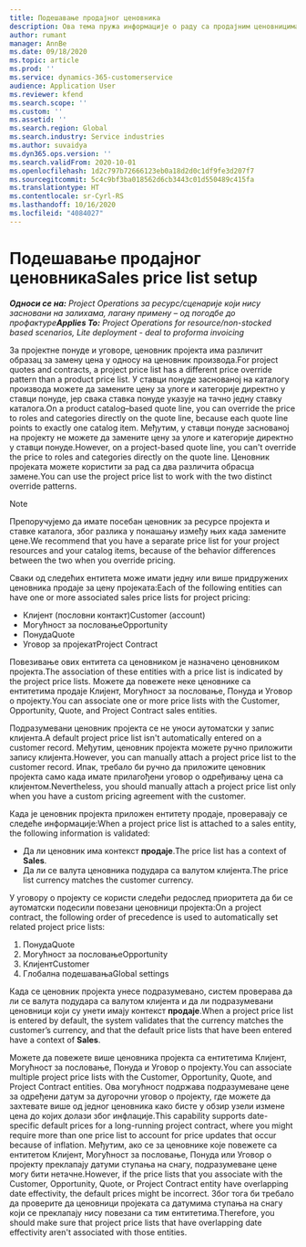 ```yaml
---
title: Подешавање продајног ценовника
description: Ова тема пружа информације о раду са продајним ценовницима за одређивање цена производа у пројекту.
author: rumant
manager: AnnBe
ms.date: 09/18/2020
ms.topic: article
ms.prod: ''
ms.service: dynamics-365-customerservice
audience: Application User
ms.reviewer: kfend
ms.search.scope: ''
ms.custom: ''
ms.assetid: ''
ms.search.region: Global
ms.search.industry: Service industries
ms.author: suvaidya
ms.dyn365.ops.version: ''
ms.search.validFrom: 2020-10-01
ms.openlocfilehash: 1d2c797b72666123eb0a18d2d0c1df9fe3d207f7
ms.sourcegitcommit: 5c4c9bf3ba018562d6cb3443c01d550489c415fa
ms.translationtype: HT
ms.contentlocale: sr-Cyrl-RS
ms.lasthandoff: 10/16/2020
ms.locfileid: "4084027"
---
```

# <a name="sales-price-list-setup"></a><span data-ttu-id="ef0a4-103">Подешавање продајног ценовника</span><span class="sxs-lookup"><span data-stu-id="ef0a4-103">Sales price list setup</span></span>

<span data-ttu-id="ef0a4-104">_**Односи се на:** Project Operations за ресурс/сценарије који нису засновани на залихама, лагану примену – од погодбе до профактуре_</span><span class="sxs-lookup"><span data-stu-id="ef0a4-104">_**Applies To:** Project Operations for resource/non-stocked based scenarios, Lite deployment - deal to proforma invoicing_</span></span>

<span data-ttu-id="ef0a4-105">За пројектне понуде и уговоре, ценовник пројекта има различит образац за замену цена у односу на ценовник производа.</span><span class="sxs-lookup"><span data-stu-id="ef0a4-105">For project quotes and contracts, a project price list has a different price override pattern than a product price list.</span></span> <span data-ttu-id="ef0a4-106">У ставци понуде заснованој на каталогу производа можете да замените цену за улоге и категорије директно у ставци понуде, јер свака ставка понуде указује на тачно једну ставку каталога.</span><span class="sxs-lookup"><span data-stu-id="ef0a4-106">On a product catalog–based quote line, you can override the price to roles and categories directly on the quote line, because each quote line points to exactly one catalog item.</span></span> <span data-ttu-id="ef0a4-107">Међутим, у ставци понуде заснованој на пројекту не можете да замените цену за улоге и категорије директно у ставци понуде.</span><span class="sxs-lookup"><span data-stu-id="ef0a4-107">However, on a project-based quote line, you can't override the price to roles and categories directly on the quote line.</span></span> <span data-ttu-id="ef0a4-108">Ценовник пројеката можете користити за рад са два различита обрасца замене.</span><span class="sxs-lookup"><span data-stu-id="ef0a4-108">You can use the project price list to work with the two distinct override patterns.</span></span>

> [!NOTE]
> <span data-ttu-id="ef0a4-109">Препоручујемо да имате посебан ценовник за ресурсе пројекта и ставке каталога, због разлика у понашању између њих када замените цене.</span><span class="sxs-lookup"><span data-stu-id="ef0a4-109">We recommend that you have a separate price list for your project resources and your catalog items, because of the behavior differences between the two when you override pricing.</span></span>

<span data-ttu-id="ef0a4-110">Сваки од следећих ентитета може имати једну или више придружених ценовника продаје за цену пројеката:</span><span class="sxs-lookup"><span data-stu-id="ef0a4-110">Each of the following entities can have one or more associated sales price lists for project pricing:</span></span>

- <span data-ttu-id="ef0a4-111">Клијент (пословни контакт)</span><span class="sxs-lookup"><span data-stu-id="ef0a4-111">Customer (account)</span></span> 
- <span data-ttu-id="ef0a4-112">Могућност за пословање</span><span class="sxs-lookup"><span data-stu-id="ef0a4-112">Opportunity</span></span> 
- <span data-ttu-id="ef0a4-113">Понуда</span><span class="sxs-lookup"><span data-stu-id="ef0a4-113">Quote</span></span> 
- <span data-ttu-id="ef0a4-114">Уговор за пројекат</span><span class="sxs-lookup"><span data-stu-id="ef0a4-114">Project Contract</span></span>

<span data-ttu-id="ef0a4-115">Повезивање ових ентитета са ценовником је назначено ценовником пројекта.</span><span class="sxs-lookup"><span data-stu-id="ef0a4-115">The association of these entities with a price list is indicated by the project price lists.</span></span> <span data-ttu-id="ef0a4-116">Можете да повежете неке ценовнике са ентитетима продаје Клијент, Могућност за пословање, Понуда и Уговор о пројекту.</span><span class="sxs-lookup"><span data-stu-id="ef0a4-116">You can associate one or more price lists with the Customer, Opportunity, Quote, and Project Contract sales entities.</span></span>

<span data-ttu-id="ef0a4-117">Подразумевани ценовник пројекта се не уноси аутоматски у запис клијента.</span><span class="sxs-lookup"><span data-stu-id="ef0a4-117">A default project price list isn't automatically entered on a customer record.</span></span> <span data-ttu-id="ef0a4-118">Међутим, ценовник пројекта можете ручно приложити запису клијента.</span><span class="sxs-lookup"><span data-stu-id="ef0a4-118">However, you can manually attach a project price list to the customer record.</span></span> <span data-ttu-id="ef0a4-119">Ипак, требало би ручно да приложите ценовник пројекта само када имате прилагођени уговор о одређивању цена са клијентом.</span><span class="sxs-lookup"><span data-stu-id="ef0a4-119">Nevertheless, you should manually attach a project price list only when you have a custom pricing agreement with the customer.</span></span> 

<span data-ttu-id="ef0a4-120">Када је ценовник пројекта приложен ентитету продаје, проверавају се следеће информације:</span><span class="sxs-lookup"><span data-stu-id="ef0a4-120">When a project price list is attached to a sales entity, the following information is validated:</span></span>

- <span data-ttu-id="ef0a4-121">Да ли ценовник има контекст **продаје**.</span><span class="sxs-lookup"><span data-stu-id="ef0a4-121">The price list has a context of **Sales**.</span></span> 
- <span data-ttu-id="ef0a4-122">Да ли се валута ценовника подудара са валутом клијента.</span><span class="sxs-lookup"><span data-stu-id="ef0a4-122">The price list currency matches the customer currency.</span></span> 

<span data-ttu-id="ef0a4-123">У уговору о пројекту се користи следећи редослед приоритета да би се аутоматски подесили повезани ценовници пројекта:</span><span class="sxs-lookup"><span data-stu-id="ef0a4-123">On a project contract, the following order of precedence is used to automatically set related project price lists:</span></span>

1. <span data-ttu-id="ef0a4-124">Понуда</span><span class="sxs-lookup"><span data-stu-id="ef0a4-124">Quote</span></span>
2. <span data-ttu-id="ef0a4-125">Могућност за пословање</span><span class="sxs-lookup"><span data-stu-id="ef0a4-125">Opportunity</span></span>
3. <span data-ttu-id="ef0a4-126">Клијент</span><span class="sxs-lookup"><span data-stu-id="ef0a4-126">Customer</span></span> 
4. <span data-ttu-id="ef0a4-127">Глобална подешавања</span><span class="sxs-lookup"><span data-stu-id="ef0a4-127">Global settings</span></span> 

<span data-ttu-id="ef0a4-128">Када се ценовник пројекта унесе подразумевано, систем проверава да ли се валута подудара са валутом клијента и да ли подразумевани ценовници који су унети имају контекст **продаје**.</span><span class="sxs-lookup"><span data-stu-id="ef0a4-128">When a project price list is entered by default, the system validates that the currency matches the customer’s currency, and that the default price lists that have been entered have a context of **Sales**.</span></span>

<span data-ttu-id="ef0a4-129">Можете да повежете више ценовника пројекта са ентитетима Клијент, Могућност за пословање, Понуда и Уговор о пројекту.</span><span class="sxs-lookup"><span data-stu-id="ef0a4-129">You can associate multiple project price lists with the Customer, Opportunity, Quote, and Project Contract entities.</span></span> <span data-ttu-id="ef0a4-130">Ова могућност подржава подразумеване цене за одређени датум за дугорочни уговор о пројекту, где можете да захтевате више од једног ценовника како бисте у обзир узели измене цена до којих долази због инфлације.</span><span class="sxs-lookup"><span data-stu-id="ef0a4-130">This capability supports date-specific default prices for a long-running project contract, where you might require more than one price list to account for price updates that occur because of inflation.</span></span> <span data-ttu-id="ef0a4-131">Међутим, ако се за ценовнике које повежете са ентитетом Клијент, Могућност за пословање, Понуда или Уговор о пројекту преклапају датуми ступања на снагу, подразумеване цене могу бити нетачне.</span><span class="sxs-lookup"><span data-stu-id="ef0a4-131">However, if the price lists that you associate with the Customer, Opportunity, Quote, or Project Contract entity have overlapping date effectivity, the default prices might be incorrect.</span></span> <span data-ttu-id="ef0a4-132">Због тога би требало да проверите да ценовници пројеката са датумима ступања на снагу који се преклапају нису повезани са тим ентитетима.</span><span class="sxs-lookup"><span data-stu-id="ef0a4-132">Therefore, you should make sure that project price lists that have overlapping date effectivity aren't associated with those entities.</span></span>
